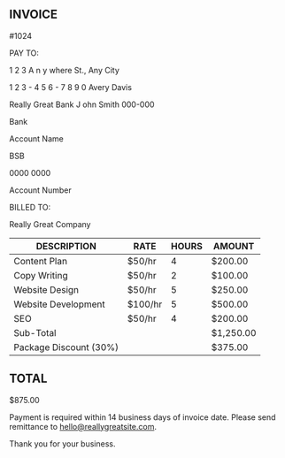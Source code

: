 ## INVOICE

#1024

PAY TO:

1 2 3   A n y where St., Any City

1 2 3 - 4 5 6 - 7 8 9 0 Avery Davis

Really Great Bank J ohn Smith 000-000

Bank

Account Name

BSB

0000 0000

Account Number

BILLED TO:

Really Great Company

| DESCRIPTION            | RATE    | HOURS   | AMOUNT    |
|------------------------|---------|---------|-----------|
| Content Plan           | $50/hr  | 4       | $200.00   |
| Copy Writing           | $50/hr  | 2       | $100.00   |
| Website Design         | $50/hr  | 5       | $250.00   |
| Website Development    | $100/hr | 5       | $500.00   |
| SEO                    | $50/hr  | 4       | $200.00   |
| Sub-Total              |         |         | $1,250.00 |
| Package Discount (30%) |         |         | $375.00   |

## TOTAL

$875.00

Payment is required within 14 business days of invoice date. Please send remittance to hello@reallygreatsite.com.

Thank you for your business.